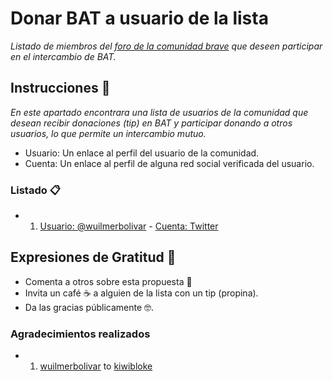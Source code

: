 # Donar BAT a usuario de la lista
_Listado de miembros del [foro de la comunidad brave](https://forum.batcommunity.org/c/international/es/25) que deseen participar en el intercambio de BAT._

## Instrucciones 🚀

_En este apartado encontrara una lista de usuarios de la comunidad que desean recibir donaciones (tip) en BAT y participar donando a otros usuarios, lo que permite un intercambio mutuo._

* Usuario: Un enlace al perfil del usuario de la comunidad.
* Cuenta: Un enlace al perfil de alguna red social verificada del usuario.

### Listado 📋

* 1. [Usuario: @wuilmerbolivar](https://forum.batcommunity.org/u/wuilmerbolivar) - [Cuenta: Twitter](https://twitter.com/BolivarWuilmer)

## Expresiones de Gratitud 🎁

* Comenta a otros sobre esta propuesta 📢
* Invita un café ☕ a alguien de la lista con un tip (propina). 
* Da las gracias públicamente 🤓.

### Agradecimientos realizados

* 1. [wuilmerbolivar](https://forum.batcommunity.org/u/wuilmerbolivar) to [kiwibloke](https://forum.batcommunity.org/u/kiwibloke)

